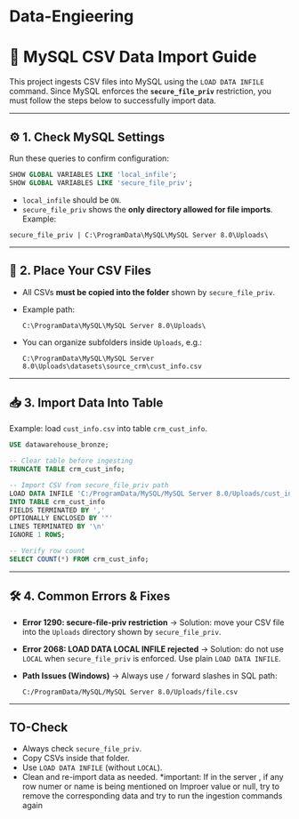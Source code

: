 # Data-Engieering


# 📌 MySQL CSV Data Import Guide

This project ingests CSV files into MySQL using the `LOAD DATA INFILE` command. Since MySQL enforces the **`secure_file_priv`** restriction, you must follow the steps below to successfully import data.

---

## ⚙️ 1. Check MySQL Settings

Run these queries to confirm configuration:

```sql
SHOW GLOBAL VARIABLES LIKE 'local_infile';
SHOW GLOBAL VARIABLES LIKE 'secure_file_priv';
```

* `local_infile` should be `ON`.
* `secure_file_priv` shows the **only directory allowed for file imports**. Example:

```
secure_file_priv | C:\ProgramData\MySQL\MySQL Server 8.0\Uploads\
```

---

## 📂 2. Place Your CSV Files

* All CSVs **must be copied into the folder** shown by `secure_file_priv`.

* Example path:

  ```
  C:\ProgramData\MySQL\MySQL Server 8.0\Uploads\
  ```

* You can organize subfolders inside `Uploads`, e.g.:

  ```
  C:\ProgramData\MySQL\MySQL Server 8.0\Uploads\datasets\source_crm\cust_info.csv
  ```

---

## 📥 3. Import Data Into Table

Example: load `cust_info.csv` into table `crm_cust_info`.

```sql
USE datawarehouse_bronze;

-- Clear table before ingesting
TRUNCATE TABLE crm_cust_info;

-- Import CSV from secure_file_priv path
LOAD DATA INFILE 'C:/ProgramData/MySQL/MySQL Server 8.0/Uploads/cust_info.csv'
INTO TABLE crm_cust_info
FIELDS TERMINATED BY ','
OPTIONALLY ENCLOSED BY '"'
LINES TERMINATED BY '\n'
IGNORE 1 ROWS;

-- Verify row count
SELECT COUNT(*) FROM crm_cust_info;
```

---

## 🛠️ 4. Common Errors & Fixes

* **Error 1290: secure-file-priv restriction**
  → Solution: move your CSV file into the `Uploads` directory shown by `secure_file_priv`.

* **Error 2068: LOAD DATA LOCAL INFILE rejected**
  → Solution: do not use `LOCAL` when `secure_file_priv` is enforced. Use plain `LOAD DATA INFILE`.

* **Path Issues (Windows)**
  → Always use `/` forward slashes in SQL path:

  ```
  C:/ProgramData/MySQL/MySQL Server 8.0/Uploads/file.csv
  ```

---

## TO-Check

* Always check `secure_file_priv`.
* Copy CSVs inside that folder.
* Use `LOAD DATA INFILE` (without `LOCAL`).
* Clean and re-import data as needed.
*important: If in the server , if any row numer or name is being mentioned on Improer value or null, try to remove the corresponding data and try to run the ingestion commands again

